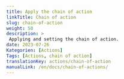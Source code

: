 ```yaml
---
title: Apply the chain of action
linkTitle: Chain of action
slug: chain-of-action
weight: 50
description: >
 Applying and setting the chain of action.
date: 2023-07-26
Kategorien: [Actions]
Tags: [Actions, chain of action]
translationKey: actions/chain-of-action
manualLink: /en/docs/chain-of-actions/
---
```

<script>
  window.location.href = "/en/docs/chain-of-actions/";
</script>

